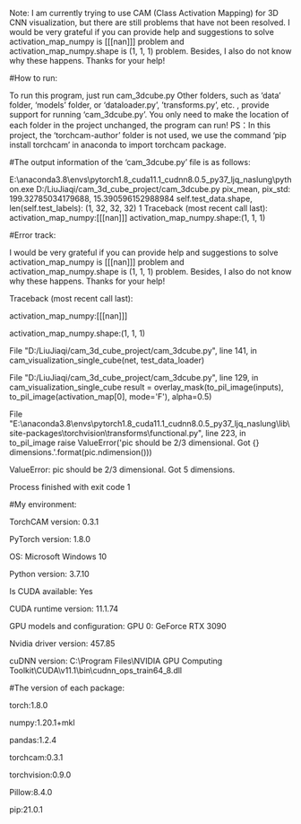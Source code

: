 Note: I am currently trying to use CAM (Class Activation Mapping) for 3D CNN visualization, but there are still problems that have not been resolved. 
I would be very grateful if you can provide help and suggestions to solve activation_map_numpy is [[[nan]]] problem and activation_map_numpy.shape is (1, 1, 1) problem.
Besides, I also do not know why these happens. Thanks for your help!


#How to run:

To run this program, just run cam_3dcube.py
Other folders, such as ‘data’ folder, ‘models’ folder, or ‘dataloader.py’, ’transforms.py’, etc. , provide support for running ‘cam_3dcube.py’.
You only need to make the location of each folder in the project unchanged, the program can run!
PS：In this project, the ‘torchcam-author’ folder is not used, we use the command ‘pip install torchcam’ in anaconda to import torchcam package.


#The output information of the ‘cam_3dcube.py’ file is as follows:

E:\anaconda3.8\envs\pytorch1.8_cuda11.1_cudnn8.0.5_py37_ljq_naslung\python.exe D:/LiuJiaqi/cam_3d_cube_project/cam_3dcube.py
pix_mean, pix_std: 199.32785034179688, 15.390596152988984
self.test_data.shape, len(self.test_labels):
(1, 32, 32, 32) 1
Traceback (most recent call last):
activation_map_numpy:[[[nan]]]
activation_map_numpy.shape:(1, 1, 1)


#Error track:

I would be very grateful if you can provide help and suggestions to solve activation_map_numpy is [[[nan]]] problem and activation_map_numpy.shape is (1, 1, 1) problem. 
Besides, I also do not know why these happens. Thanks for your help!

Traceback (most recent call last):

activation_map_numpy:[[[nan]]]

activation_map_numpy.shape:(1, 1, 1)

  File "D:/LiuJiaqi/cam_3d_cube_project/cam_3dcube.py", line 141, in <module>
    cam_visualization_single_cube(net, test_data_loader)
  
  File "D:/LiuJiaqi/cam_3d_cube_project/cam_3dcube.py", line 129, in cam_visualization_single_cube
    result = overlay_mask(to_pil_image(inputs), to_pil_image(activation_map[0], mode='F'), alpha=0.5)
  
  File "E:\anaconda3.8\envs\pytorch1.8_cuda11.1_cudnn8.0.5_py37_ljq_naslung\lib\site-packages\torchvision\transforms\functional.py", line 223, in to_pil_image
    raise ValueError('pic should be 2/3 dimensional. Got {} dimensions.'.format(pic.ndimension()))
  
ValueError: pic should be 2/3 dimensional. Got 5 dimensions.

Process finished with exit code 1

  
#My environment:

TorchCAM version: 0.3.1
  
PyTorch version: 1.8.0
  
OS: Microsoft Windows 10
  
Python version: 3.7.10
  
Is CUDA available: Yes
  
CUDA runtime version: 11.1.74
  
GPU models and configuration: GPU 0: GeForce RTX 3090
  
Nvidia driver version: 457.85
  
cuDNN version: C:\Program Files\NVIDIA GPU Computing Toolkit\CUDA\v11.1\bin\cudnn_ops_train64_8.dll

  
#The version of each package:

torch:1.8.0
  
numpy:1.20.1+mkl
  
pandas:1.2.4
  
torchcam:0.3.1
  
torchvision:0.9.0
  
Pillow:8.4.0
  
pip:21.0.1
